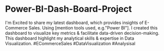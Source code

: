 # Power-BI-Dash-Board-Project
I'm Excited to share my latest dashboard, which provides insights of E-Commerce Sales. Using [mention tools used, e.g."Power BI"]. I created this dashboard to visualize key metrics &amp; facilitate data-driven decision-making. This dashboard highlight my analytical skills &amp; expertise in Data Visualization. #ECommerceSales #DataVisualization #Analysisal
